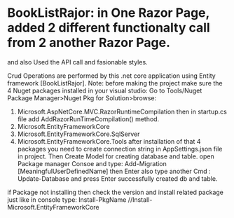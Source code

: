 # BookListRajor: in One Razor Page, added 2 different functionalty call from 2 another Razor Page.
and also Used the API call and fasionable styles.

Crud Operations are performed by this .net core application using Entity framework [BookListRajor].
Note: before making the project make sure the 4 Nuget packages installed in your visual studio: Go to Tools/Nuget Package Manager>Nuget Pkg for Solution>browse:
1. Microsoft.AspNetCore.MVC.RazorRuntimeCompilation  then in startup.cs file add AddRazorRunTimeCompilation() method.
2. Microsoft.EntityFrameworkCore
3. Microsoft.EntityFrameworkCore.SqlServer
4. Microsoft.EntityFrameworkCore.Tools
after installation of that 4 packages you need to create connection string in AppSettings.json file in project.
Then Create Model for creating database and table.
open Package manager Consoe and type: Add-Migration [MeaningfulUserDefinedName] then Enter
also type another Cmd : Update-Database and press Enter
successfully created db and table.


if Package not installing then check the version and install related package
just like in console type: Install-PkgName //Install-Microsoft.EntityFrameworkCore
